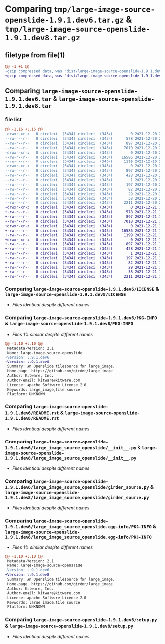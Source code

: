 # Comparing `tmp/large-image-source-openslide-1.9.1.dev6.tar.gz` & `tmp/large-image-source-openslide-1.9.1.dev8.tar.gz`

## filetype from file(1)

```diff
@@ -1 +1 @@
-gzip compressed data, was "dist/large-image-source-openslide-1.9.1.dev6.tar", last modified: Mon Dec 20 21:02:08 2021, max compression
+gzip compressed data, was "dist/large-image-source-openslide-1.9.1.dev8.tar", last modified: Tue Dec 21 17:38:18 2021, max compression
```

## Comparing `large-image-source-openslide-1.9.1.dev6.tar` & `large-image-source-openslide-1.9.1.dev8.tar`

### file list

```diff
@@ -1,16 +1,16 @@
-drwxr-xr-x   0 circleci  (3434) circleci  (3434)        0 2021-12-20 21:02:08.000000 large-image-source-openslide-1.9.1.dev6/
--rw-r--r--   0 circleci  (3434) circleci  (3434)      578 2021-12-20 21:02:07.000000 large-image-source-openslide-1.9.1.dev6/LICENSE
--rw-r--r--   0 circleci  (3434) circleci  (3434)      897 2021-12-20 21:02:08.000000 large-image-source-openslide-1.9.1.dev6/PKG-INFO
--rw-r--r--   0 circleci  (3434) circleci  (3434)     7010 2021-12-20 21:02:07.000000 large-image-source-openslide-1.9.1.dev6/README.rst
-drwxr-xr-x   0 circleci  (3434) circleci  (3434)        0 2021-12-20 21:02:08.000000 large-image-source-openslide-1.9.1.dev6/large_image_source_openslide/
--rw-r--r--   0 circleci  (3434) circleci  (3434)    16586 2021-12-20 21:00:58.000000 large-image-source-openslide-1.9.1.dev6/large_image_source_openslide/__init__.py
--rw-r--r--   0 circleci  (3434) circleci  (3434)     1199 2021-12-20 21:00:58.000000 large-image-source-openslide-1.9.1.dev6/large_image_source_openslide/girder_source.py
-drwxr-xr-x   0 circleci  (3434) circleci  (3434)        0 2021-12-20 21:02:08.000000 large-image-source-openslide-1.9.1.dev6/large_image_source_openslide.egg-info/
--rw-r--r--   0 circleci  (3434) circleci  (3434)      897 2021-12-20 21:02:08.000000 large-image-source-openslide-1.9.1.dev6/large_image_source_openslide.egg-info/PKG-INFO
--rw-r--r--   0 circleci  (3434) circleci  (3434)      428 2021-12-20 21:02:08.000000 large-image-source-openslide-1.9.1.dev6/large_image_source_openslide.egg-info/SOURCES.txt
--rw-r--r--   0 circleci  (3434) circleci  (3434)        1 2021-12-20 21:02:08.000000 large-image-source-openslide-1.9.1.dev6/large_image_source_openslide.egg-info/dependency_links.txt
--rw-r--r--   0 circleci  (3434) circleci  (3434)      197 2021-12-20 21:02:08.000000 large-image-source-openslide-1.9.1.dev6/large_image_source_openslide.egg-info/entry_points.txt
--rw-r--r--   0 circleci  (3434) circleci  (3434)       82 2021-12-20 21:02:08.000000 large-image-source-openslide-1.9.1.dev6/large_image_source_openslide.egg-info/requires.txt
--rw-r--r--   0 circleci  (3434) circleci  (3434)       29 2021-12-20 21:02:08.000000 large-image-source-openslide-1.9.1.dev6/large_image_source_openslide.egg-info/top_level.txt
--rw-r--r--   0 circleci  (3434) circleci  (3434)       38 2021-12-20 21:02:08.000000 large-image-source-openslide-1.9.1.dev6/setup.cfg
--rw-r--r--   0 circleci  (3434) circleci  (3434)     2211 2021-12-20 21:00:58.000000 large-image-source-openslide-1.9.1.dev6/setup.py
+drwxr-xr-x   0 circleci  (3434) circleci  (3434)        0 2021-12-21 17:38:18.000000 large-image-source-openslide-1.9.1.dev8/
+-rw-r--r--   0 circleci  (3434) circleci  (3434)      578 2021-12-21 17:38:17.000000 large-image-source-openslide-1.9.1.dev8/LICENSE
+-rw-r--r--   0 circleci  (3434) circleci  (3434)      897 2021-12-21 17:38:18.000000 large-image-source-openslide-1.9.1.dev8/PKG-INFO
+-rw-r--r--   0 circleci  (3434) circleci  (3434)     7010 2021-12-21 17:38:17.000000 large-image-source-openslide-1.9.1.dev8/README.rst
+drwxr-xr-x   0 circleci  (3434) circleci  (3434)        0 2021-12-21 17:38:18.000000 large-image-source-openslide-1.9.1.dev8/large_image_source_openslide/
+-rw-r--r--   0 circleci  (3434) circleci  (3434)    16586 2021-12-21 17:36:53.000000 large-image-source-openslide-1.9.1.dev8/large_image_source_openslide/__init__.py
+-rw-r--r--   0 circleci  (3434) circleci  (3434)     1199 2021-12-21 17:36:53.000000 large-image-source-openslide-1.9.1.dev8/large_image_source_openslide/girder_source.py
+drwxr-xr-x   0 circleci  (3434) circleci  (3434)        0 2021-12-21 17:38:18.000000 large-image-source-openslide-1.9.1.dev8/large_image_source_openslide.egg-info/
+-rw-r--r--   0 circleci  (3434) circleci  (3434)      897 2021-12-21 17:38:18.000000 large-image-source-openslide-1.9.1.dev8/large_image_source_openslide.egg-info/PKG-INFO
+-rw-r--r--   0 circleci  (3434) circleci  (3434)      428 2021-12-21 17:38:18.000000 large-image-source-openslide-1.9.1.dev8/large_image_source_openslide.egg-info/SOURCES.txt
+-rw-r--r--   0 circleci  (3434) circleci  (3434)        1 2021-12-21 17:38:18.000000 large-image-source-openslide-1.9.1.dev8/large_image_source_openslide.egg-info/dependency_links.txt
+-rw-r--r--   0 circleci  (3434) circleci  (3434)      197 2021-12-21 17:38:18.000000 large-image-source-openslide-1.9.1.dev8/large_image_source_openslide.egg-info/entry_points.txt
+-rw-r--r--   0 circleci  (3434) circleci  (3434)       82 2021-12-21 17:38:18.000000 large-image-source-openslide-1.9.1.dev8/large_image_source_openslide.egg-info/requires.txt
+-rw-r--r--   0 circleci  (3434) circleci  (3434)       29 2021-12-21 17:38:18.000000 large-image-source-openslide-1.9.1.dev8/large_image_source_openslide.egg-info/top_level.txt
+-rw-r--r--   0 circleci  (3434) circleci  (3434)       38 2021-12-21 17:38:18.000000 large-image-source-openslide-1.9.1.dev8/setup.cfg
+-rw-r--r--   0 circleci  (3434) circleci  (3434)     2211 2021-12-21 17:36:53.000000 large-image-source-openslide-1.9.1.dev8/setup.py
```

### Comparing `large-image-source-openslide-1.9.1.dev6/LICENSE` & `large-image-source-openslide-1.9.1.dev8/LICENSE`

 * *Files identical despite different names*

### Comparing `large-image-source-openslide-1.9.1.dev6/PKG-INFO` & `large-image-source-openslide-1.9.1.dev8/PKG-INFO`

 * *Files 1% similar despite different names*

```diff
@@ -1,10 +1,10 @@
 Metadata-Version: 2.1
 Name: large-image-source-openslide
-Version: 1.9.1.dev6
+Version: 1.9.1.dev8
 Summary: An Openslide tilesource for large_image.
 Home-page: https://github.com/girder/large_image
 Author: Kitware, Inc.
 Author-email: kitware@kitware.com
 License: Apache Software License 2.0
 Keywords: large_image,tile source
 Platform: UNKNOWN
```

### Comparing `large-image-source-openslide-1.9.1.dev6/README.rst` & `large-image-source-openslide-1.9.1.dev8/README.rst`

 * *Files identical despite different names*

### Comparing `large-image-source-openslide-1.9.1.dev6/large_image_source_openslide/__init__.py` & `large-image-source-openslide-1.9.1.dev8/large_image_source_openslide/__init__.py`

 * *Files identical despite different names*

### Comparing `large-image-source-openslide-1.9.1.dev6/large_image_source_openslide/girder_source.py` & `large-image-source-openslide-1.9.1.dev8/large_image_source_openslide/girder_source.py`

 * *Files identical despite different names*

### Comparing `large-image-source-openslide-1.9.1.dev6/large_image_source_openslide.egg-info/PKG-INFO` & `large-image-source-openslide-1.9.1.dev8/large_image_source_openslide.egg-info/PKG-INFO`

 * *Files 1% similar despite different names*

```diff
@@ -1,10 +1,10 @@
 Metadata-Version: 2.1
 Name: large-image-source-openslide
-Version: 1.9.1.dev6
+Version: 1.9.1.dev8
 Summary: An Openslide tilesource for large_image.
 Home-page: https://github.com/girder/large_image
 Author: Kitware, Inc.
 Author-email: kitware@kitware.com
 License: Apache Software License 2.0
 Keywords: large_image,tile source
 Platform: UNKNOWN
```

### Comparing `large-image-source-openslide-1.9.1.dev6/setup.py` & `large-image-source-openslide-1.9.1.dev8/setup.py`

 * *Files identical despite different names*

